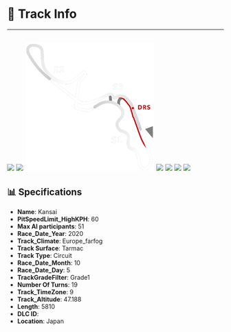 # 🏁 Track Info

---
![](image_1.jpg)
![](image_2.jpg)
![](image_3.jpg)
![](image_4.jpg)
![](image_5.jpg)
![](image_6.jpg)
![](image_7.jpg)
---

## 📊 Specifications

- **Name**: Kansai
- **PitSpeedLimit_HighKPH**: 60
- **Max AI participants**: 51
- **Race_Date_Year**: 2020
- **Track_Climate**: Europe_farfog
- **Track Surface**: Tarmac
- **Track Type**: Circuit
- **Race_Date_Month**: 10
- **Race_Date_Day**: 5
- **TrackGradeFilter**: Grade1
- **Number Of Turns**: 19
- **Track_TimeZone**: 9
- **Track_Altitude**: 47.188
- **Length**: 5810
- **DLC ID**: 
- **Location**: Japan
